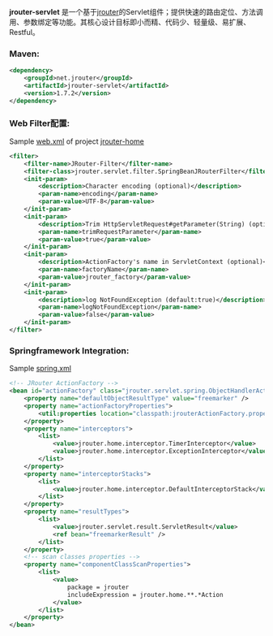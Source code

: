 
**jrouter-servlet** 是一个基于[jrouter](https://github.com/innjj/jrouter)的Servlet组件；提供快速的路由定位、方法调用、参数绑定等功能。其核心设计目标即小而精、代码少、轻量级、易扩展、Restful。


### Maven: ###

```xml
<dependency>
    <groupId>net.jrouter</groupId>
    <artifactId>jrouter-servlet</artifactId>
    <version>1.7.2</version>
</dependency>
```
### Web Filter配置: ###

Sample [web.xml](https://github.com/innjj/jrouter-home/blob/master/src/main/webapp/WEB-INF/web.xml) of project [jrouter-home](https://github.com/innjj/jrouter-home)

```xml
<filter>
    <filter-name>JRouter-Filter</filter-name>
    <filter-class>jrouter.servlet.filter.SpringBeanJRouterFilter</filter-class>
    <init-param>
        <description>Character encoding (optional)</description>
        <param-name>encoding</param-name>
        <param-value>UTF-8</param-value>
    </init-param>
    <init-param>
        <description>Trim HttpServletRequest#getParameter(String) (optional) (default:false)</description>
        <param-name>trimRequestParameter</param-name>
        <param-value>true</param-value>
    </init-param>
    <init-param>
        <description>ActionFactory's name in ServletContext (optional)</description>
        <param-name>factoryName</param-name>
        <param-value>jrouter_factory</param-value>
    </init-param>
    <init-param>
        <description>log NotFoundException (default:true)</description>
        <param-name>logNotFoundException</param-name>
        <param-value>false</param-value>
    </init-param>
</filter>
```
### Springframework Integration: ###

Sample [spring.xml](https://github.com/innjj/jrouter-home/blob/master/src/main/resources/jrouter-home-spring.xml)

```xml
<!-- JRouter ActionFactory -->
<bean id="actionFactory" class="jrouter.servlet.spring.ObjectHandlerActionFactoryBean">
    <property name="defaultObjectResultType" value="freemarker" />
    <property name="actionFactoryProperties">
        <util:properties location="classpath:jrouterActionFactory.properties" />
    </property>
    <property name="interceptors">
        <list>
            <value>jrouter.home.interceptor.TimerInterceptor</value>
            <value>jrouter.home.interceptor.ExceptionInterceptor</value>
        </list>
    </property>
    <property name="interceptorStacks">
        <list>
            <value>jrouter.home.interceptor.DefaultInterceptorStack</value>
        </list>
    </property>
    <property name="resultTypes">
        <list>
            <value>jrouter.servlet.result.ServletResult</value>
            <ref bean="freemarkerResult" />
        </list>
    </property>
    <!-- scan classes properties -->
    <property name="componentClassScanProperties">
        <list>
            <value>
                package = jrouter
                includeExpression = jrouter.home.**.*Action
            </value>
        </list>
    </property>
</bean>
```